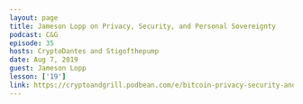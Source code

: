 ```yaml
---
layout: page
title: Jameson Lopp on Privacy, Security, and Personal Sovereignty
podcast: C&G
episode: 35
hosts: CryptoDantes and Stigofthepump
date: Aug 7, 2019
guest: Jameson Lopp
lesson: ['19']
link: https://cryptoandgrill.podbean.com/e/bitcoin-privacy-security-and-personal-sovereignty-w-jameson-lopp/
---
```

